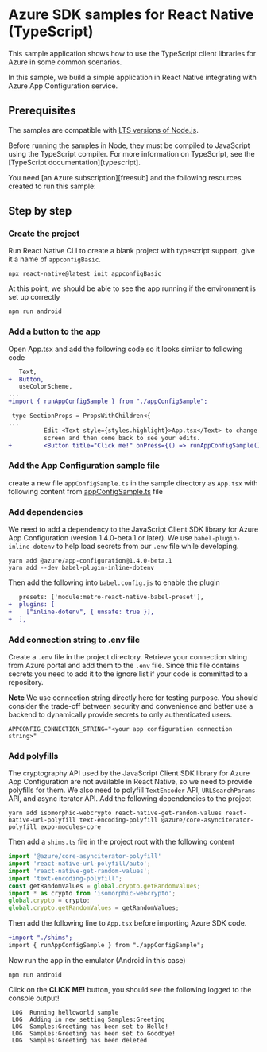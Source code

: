 # Azure SDK samples for React Native (TypeScript)

This sample application shows how to use the TypeScript client libraries for Azure in some common scenarios.

In this sample, we build a simple application in React Native integrating with Azure App Configuration service.

## Prerequisites

The samples are compatible with [LTS versions of Node.js](https://github.com/nodejs/release#release-schedule).

Before running the samples in Node, they must be compiled to JavaScript using the TypeScript compiler. For more information on TypeScript, see the [TypeScript documentation][typescript].

You need [an Azure subscription][freesub] and the following resources created to run this sample:

## Step by step

### Create the project

Run React Native CLI to create a blank project with typescript support, give it a name of `appconfigBasic`.

```shell
npx react-native@latest init appconfigBasic
```

At this point, we should be able to see the app running if the environment is set up correctly

```shell
npm run android
```

### Add a button to the app

Open App.tsx and add the following code so it looks similar to following code
```diff
   Text,
+  Button,
   useColorScheme,
...
+import { runAppConfigSample } from "./appConfigSample";

 type SectionProps = PropsWithChildren<{
...
          Edit <Text style={styles.highlight}>App.tsx</Text> to change this
          screen and then come back to see your edits.
+         <Button title="Click me!" onPress={() => runAppConfigSample()} />
```

### Add the App Configuration sample file

create a new file `appConfigSample.ts` in the sample directory as `App.tsx` with following content from [appConfigSample.ts](https://github.com/Azure/azure-sdk-for-js/samples/frameworks/react-native/appconfigBasic/appConfigSample.ts) file

### Add dependencies

We need to add a dependency to the JavaScript Client SDK library for Azure App Configuration (version 1.4.0-beta.1 or later). We use `babel-plugin-inline-dotenv` to help load secrets from our `.env` file while developing.

```shell
yarn add @azure/app-configuration@1.4.0-beta.1
yarn add --dev babel-plugin-inline-dotenv
```

Then add the following into `babel.config.js` to enable the plugin

```diff
   presets: ['module:metro-react-native-babel-preset'],
+  plugins: [
+    ["inline-dotenv", { unsafe: true }],
+  ],
```

### Add connection string to .env file

Create a `.env` file in the project directory. Retrieve your connection string from Azure portal and add them to the `.env` file. Since this file contains secrets you need to add it to the ignore list if your code is committed to a repository.

**Note** We use connection string directly here for testing purpose.  You should consider the trade-off between security and convenience and better use a backend to dynamically provide secrets to only authenticated users.

```
APPCONFIG_CONNECTION_STRING="<your app configuration connection string>"
```

### Add polyfills

The cryptography API used by the JavaScript Client SDK library for Azure App Configuration are not available in React Native, so we need to provide polyfills for them. We also need to polyfill `TextEncoder` API, `URLSearchParams` API, and async iterator API. Add the following dependencies to the project

```shell
yarn add isomorphic-webcrypto react-native-get-random-values react-native-url-polyfill text-encoding-polyfill @azure/core-asynciterator-polyfill expo-modules-core
```

Then add a `shims.ts` file in the project root with the following content

```typescript
import '@azure/core-asynciterator-polyfill'
import 'react-native-url-polyfill/auto';
import 'react-native-get-random-values';
import 'text-encoding-polyfill';
const getRandomValues = global.crypto.getRandomValues;
import * as crypto from 'isomorphic-webcrypto';
global.crypto = crypto;
global.crypto.getRandomValues = getRandomValues;
```

Then add the following line to `App.tsx` before importing Azure SDK code.

```diff
+import "./shims";
import { runAppConfigSample } from "./appConfigSample";
```

Now run the app in the emulator (Android in this case)

```shell
npm run android
```

Click on the **CLICK ME!** button, you should see the following logged to the console output!

```
 LOG  Running helloworld sample
 LOG  Adding in new setting Samples:Greeting
 LOG  Samples:Greeting has been set to Hello!
 LOG  Samples:Greeting has been set to Goodbye!
 LOG  Samples:Greeting has been deleted
```
